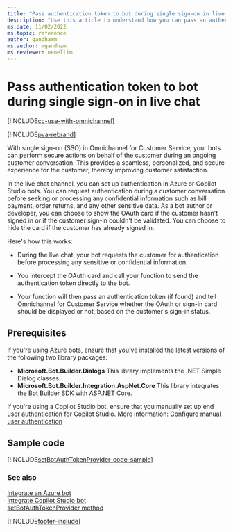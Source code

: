 ```yaml
---
title: "Pass authentication token to bot during single sign-on in live chat | Microsoft Docs"
description: "Use this article to understand how you can pass an authentication token to an Azure or Copilot Studio bot during single sign-on (SSO) in live chat."
ms.date: 11/02/2022
ms.topic: reference
author: gandhamm
ms.author: mgandham
ms.reviewer: nenellim
---
```


# Pass authentication token to bot during single sign-on in live chat

[!INCLUDE[cc-use-with-omnichannel](../../includes/cc-use-with-omnichannel.md)]

[!INCLUDE[pva-rebrand](../../includes/cc-pva-rebrand.md)]

With single sign-on (SSO) in Omnichannel for Customer Service, your bots can perform secure actions on behalf of the customer during an ongoing customer conversation.​ This provides a seamless, personalized, and secure experience for the customer, thereby improving customer satisfaction.

In the live chat channel, you can set up authentication in Azure or Copilot Studio bots. You can request authentication during a customer conversation before seeking or processing any confidential information such as bill payment, order returns, and any other sensitive data. As a bot author or developer, you can choose to show the OAuth card if the customer hasn't signed in or if the customer sign-in couldn't be validated. You can choose to hide the card if the customer has already signed in.

Here's how this works:

- During the live chat, your bot requests the customer for authentication before processing any sensitive or confidential information.
 
- You intercept the OAuth card and call your function to send the authentication token directly to the bot. 

- Your function will then pass an authentication token (if found) and tell Omnichannel for Customer Service whether the OAuth or sign-in card should be displayed or not, based on the customer's sign-in status.

## Prerequisites

If you're using Azure bots, ensure that you've installed the latest versions of the following two library packages:
- **Microsoft.Bot.Builder.Dialogs** This library implements the .NET Simple Dialog classes.
- **Microsoft.Bot.Builder.Integration.AspNet.Core** This library integrates the Bot Builder SDK with ASP.NET Core.

If you're using a Copilot Studio bot, ensure that you manually set up end user authentication for Copilot Studio. More information: [Configure manual user authentication](/power-virtual-agents/configuration-end-user-authentication#manual-for-any-channel-including-teams)

## Sample code

[!INCLUDE[setBotAuthTokenProvider-code-sample](reference/includes/setBotAuthTokenProvider-code-sample.md)]

### See also

[Integrate an Azure bot](../administer/configure-bot-azure.md)  
[Integrate Copilot Studio bot](../administer/configure-bot-virtual-agent.md)  
[setBotAuthTokenProvider method](reference/methods/setBotAuthTokenProvider.md)  

[!INCLUDE[footer-include](../../includes/footer-banner.md)]
